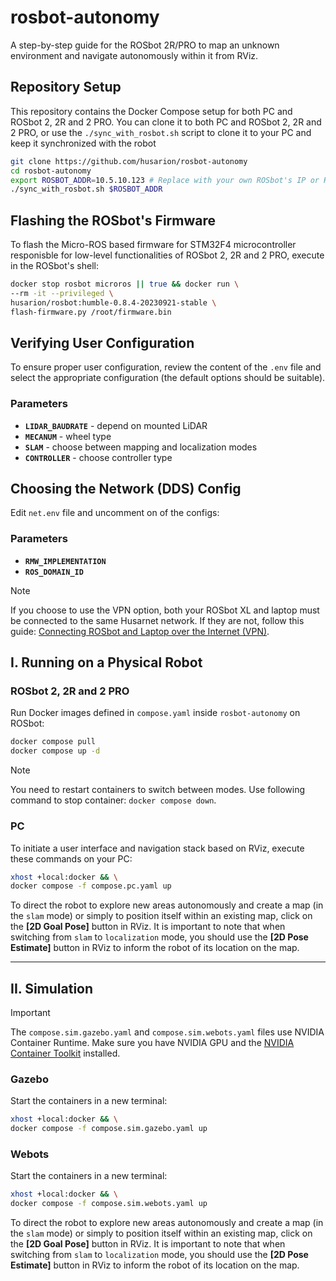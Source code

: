 # rosbot-autonomy

A step-by-step guide for the ROSbot 2R/PRO to map an unknown environment and navigate autonomously within it from RViz.

## Repository Setup

This repository contains the Docker Compose setup for both PC and ROSbot 2, 2R and 2 PRO. You can clone it to both PC and ROSbot 2, 2R and 2 PRO, or use the `./sync_with_rosbot.sh` script to clone it to your PC and keep it synchronized with the robot

```bash
git clone https://github.com/husarion/rosbot-autonomy
cd rosbot-autonomy
export ROSBOT_ADDR=10.5.10.123 # Replace with your own ROSbot's IP or Husarnet hostname
./sync_with_rosbot.sh $ROSBOT_ADDR
```

## Flashing the ROSbot's Firmware

To flash the Micro-ROS based firmware for STM32F4 microcontroller responisble for low-level functionalities of ROSbot 2, 2R and 2 PRO, execute in the ROSbot's shell:

```bash
docker stop rosbot microros || true && docker run \
--rm -it --privileged \
husarion/rosbot:humble-0.8.4-20230921-stable \
flash-firmware.py /root/firmware.bin
```

## Verifying User Configuration

To ensure proper user configuration, review the content of the `.env` file and select the appropriate configuration (the default options should be suitable).

### Parameters

- **`LIDAR_BAUDRATE`** - depend on mounted LiDAR
- **`MECANUM`** - wheel type
- **`SLAM`** - choose between mapping and localization modes
- **`CONTROLLER`** - choose controller type

## Choosing the Network (DDS) Config

Edit `net.env` file and uncomment on of the configs:

### Parameters

- **`RMW_IMPLEMENTATION`**
- **`ROS_DOMAIN_ID`**

> [!NOTE]
> If you choose to use the VPN option, both your ROSbot XL and laptop must be connected to the same Husarnet network. If they are not, follow this guide: [Connecting ROSbot and Laptop over the Internet (VPN)](https://husarion.com/software/os/remote-access/).

## I. Running on a Physical Robot

### ROSbot 2, 2R and 2 PRO

Run Docker images defined in `compose.yaml` inside `rosbot-autonomy` on ROSbot:

```bash
docker compose pull
docker compose up -d
```

> [!NOTE]
> You need to restart containers to switch between modes. Use following command to stop container: `docker compose down`.

### PC

To initiate a user interface and navigation stack based on RViz, execute these commands on your PC:

```bash
xhost +local:docker && \
docker compose -f compose.pc.yaml up
```

To direct the robot to explore new areas autonomously and create a map (in the `slam` mode) or simply to position itself within an existing map, click on the **[2D Goal Pose]** button in RViz. It is important to note that when switching from `slam` to `localization` mode, you should use the **[2D Pose Estimate]** button in RViz to inform the robot of its location on the map.

---

## II. Simulation

> [!IMPORTANT]
> The `compose.sim.gazebo.yaml` and `compose.sim.webots.yaml` files use NVIDIA Container Runtime. Make sure you have NVIDIA GPU and the [NVIDIA Container Toolkit](https://docs.nvidia.com/datacenter/cloud-native/container-toolkit/install-guide.html) installed.

### Gazebo

Start the containers in a new terminal:

```bash
xhost +local:docker && \
docker compose -f compose.sim.gazebo.yaml up
```

### Webots

Start the containers in a new terminal:

```bash
xhost +local:docker && \
docker compose -f compose.sim.webots.yaml up
```

To direct the robot to explore new areas autonomously and create a map (in the `slam` mode) or simply to position itself within an existing map, click on the **[2D Goal Pose]** button in RViz. It is important to note that when switching from `slam` to `localization` mode, you should use the **[2D Pose Estimate]** button in RViz to inform the robot of its location on the map.
